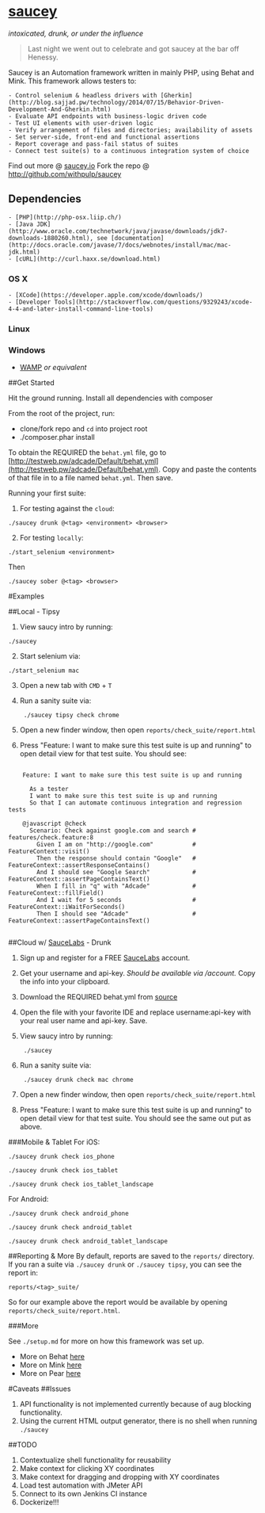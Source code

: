 # [saucey](http://www.urbandictionary.com/define.php?term=saucey)

*intoxicated, drunk, or under the influence*
> Last night we went out to celebrate and got saucey at the bar off Henessy.

Saucey is an Automation framework written in mainly PHP, using Behat and Mink. This framework allows testers to:

    - Control selenium & headless drivers with [Gherkin](http://blog.sajjad.pw/technology/2014/07/15/Behavior-Driven-Development-And-Gherkin.html)
    - Evaluate API endpoints with business-logic driven code
    - Test UI elements with user-driven logic
    - Verify arrangement of files and directories; availability of assets
    - Set server-side, front-end and functional assertions
    - Report coverage and pass-fail status of suites
    - Connect test suite(s) to a continuous integration system of choice

Find out more @ [saucey.io](http://saucey.io)
Fork the repo @ <http://github.com/withpulp/saucey>


## Dependencies

    - [PHP](http://php-osx.liip.ch/)
    - [Java JDK](http://www.oracle.com/technetwork/java/javase/downloads/jdk7-downloads-1880260.html), see [documentation](http://docs.oracle.com/javase/7/docs/webnotes/install/mac/mac-jdk.html)
    - [cURL](http://curl.haxx.se/download.html)

### OS X

    - [XCode](https://developer.apple.com/xcode/downloads/)
    - [Developer Tools](http://stackoverflow.com/questions/9329243/xcode-4-4-and-later-install-command-line-tools)

### Linux

### Windows

- [WAMP](http://www.wampserver.com/en/) *or equivalent*


##Get Started

Hit the ground running. Install all dependencies with composer

From the root of the project, run:

  - clone/fork repo and `cd` into project root
  - ./composer.phar install

To obtain the REQUIRED the `behat.yml` file, go to [http://testweb.pw/adcade/Default/behat.yml](http://testweb.pw/adcade/Default/behat.yml). Copy and paste the contents of that file in to a file named `behat.yml`. Then save.

Running your first suite:

1. For testing against the `cloud`:

  `./saucey drunk @<tag> <environment> <browser>`

2. For testing `locally`:

  `./start_selenium <environment>`

Then

  `./saucey sober @<tag> <browser>`

#Examples

##Local - Tipsy

1. View saucy intro by running:

`./saucey`

2. Start selenium via:

`./start_selenium mac`

3. Open a new tab with `CMD` + `T`
4. Run a sanity suite via:

		./saucey tipsy check chrome

5. Open a new finder window, then open `reports/check_suite/report.html`
6. Press "Feature: I want to make sure this test suite is up and running" to open detail view for that test suite. You should see:

```gherkin

	Feature: I want to make sure this test suite is up and running

	  As a tester
	  I want to make sure this test suite is up and running
	  So that I can automate continuous integration and regression tests

	@javascript @check
	  Scenario: Check against google.com and search # features/check.feature:8
	    Given I am on "http://google.com"           # FeatureContext::visit()
	    Then the response should contain "Google"   # FeatureContext::assertResponseContains()
	    And I should see "Google Search"            # FeatureContext::assertPageContainsText()
	    When I fill in "q" with "Adcade"            # FeatureContext::fillField()
	    And I wait for 5 seconds                    # FeatureContext::iWaitForSeconds()
	    Then I should see "Adcade"                  # FeatureContext::assertPageContainsText()


```


##Cloud w/ [SauceLabs](saucelabs.com) - Drunk
1. Sign up and register for a FREE [SauceLabs](https://saucelabs.com/) account.
2. Get your username and api-key. *Should be available via /account.* Copy the info into your clipboard.
3. Download the REQUIRED behat.yml from [source](http://testweb.pw/adcade/Default/behat.yml)
4. Open the file with your favorite IDE and replace username:api-key with your real user name and api-key. Save.
5. View saucy intro by running:

		./saucey

6. Run a sanity suite via:

		./saucey drunk check mac chrome

7. Open a new finder window, then open `reports/check_suite/report.html`
8. Press "Feature: I want to make sure this test suite is up and running" to open detail view for that test suite. You should see the same out put as above.


###Mobile & Tablet
For iOS:

	./saucey drunk check ios_phone

	./saucey drunk check ios_tablet

	./saucey drunk check ios_tablet_landscape

For Android:

	./saucey drunk check android_phone

	./saucey drunk check android_tablet

	./saucey drunk check android_tablet_landscape


##Reporting & More
By default, reports are saved to the `reports/` directory. If you ran a suite via `./saucey drunk` or `./saucey tipsy`, you can see the report in:

	reports/<tag>_suite/

So for our example above the report would be available by opening `reports/check_suite/report.html`.

###More

See `./setup.md` for more on how this framework was set up.

* More on Behat [here](http://docs.behat.org/en/v3.0/)
* More on Mink [here](http://mink.behat.org/en/latest/)
* More on Pear [here](http://pear.php.net/)

#Caveats
##Issues
1. API functionality is not implemented currently because of  aug blocking functionality.
2. Using the current HTML output generator, there is no shell  when running `./saucey`

##TODO

1. Contextualize shell functionality for reusability
2. Make context for clicking XY coordinates
3. Make context for dragging and dropping with XY coordinates
4. Load test automation with JMeter API
5. Connect to its own Jenkins CI instance
6. Dockerize!!!
